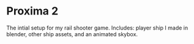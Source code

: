 # Proxima 2
 The intial setup for my rail shooter game. Includes: player ship I made in blender, other ship assets, and an animated skybox.
